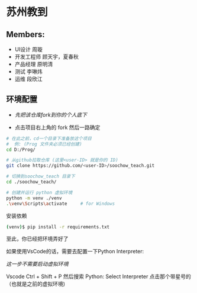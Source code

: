 # 苏州教到

## Members:
- UI设计 周璇
- 开发工程师 顾天宇，夏春秋
- 产品经理 原明清
- 测试 李琳炜
- 运维 段欣江

## 环境配置

- _先把该仓库fork到你的个人底下_

- 点击项目右上角的 fork 然后一路确定

```bash
# 在此之前，cd一个目录下准备放这个项目
#  例: (Prog 文件夹必须已经创建)
cd D:/Prog/

# 从github拉取仓库 (这里<user-ID> 就是你的 ID)
git clone https://github.com/<user-ID>/soochow_teach.git

# 切换到soochow_teach 目录下
cd ./soochow_teach/

# 创建并运行 python 虚拟环境
python -m venv ./venv
.\venv\Scripts\activate     # for Windows
```

安装依赖

```bash
(venv)$ pip install -r requirements.txt
```

至此，你已经把环境弄好了

如果使用VsCode的话，需要去配置一下Python Interpreter: 

*这一步不需要启动虚拟环境*

Vscode Ctrl + Shift + P  然后搜索 Python: Select Interpreter 点击那个带星号的（也就是之前的虚拟环境)
